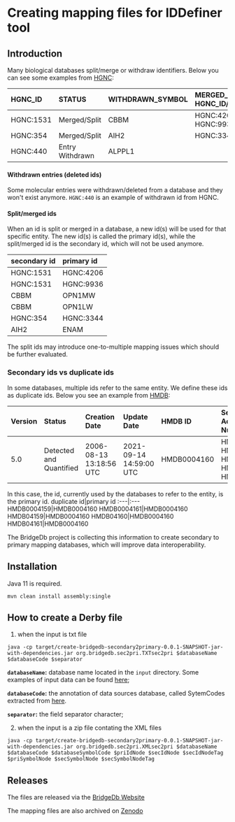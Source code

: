 # Creating mapping files for IDDefiner tool
Introduction
--------
Many biological databases split/merge or withdraw identifiers. 
Below you can see some examples from [HGNC](http://ftp.ebi.ac.uk/pub/databases/genenames/hgnc/tsv/withdrawn.txt):

HGNC_ID|STATUS|WITHDRAWN_SYMBOL|MERGED_INTO_REPORT(S) (i.e HGNC_ID/SYMBOL/STATUS)
:---|:---|:---|:--- 
HGNC:1531|Merged/Split|CBBM|HGNC:4206/OPN1MW/Approved, HGNC:9936/OPN1LW/Approved
HGNC:354|Merged/Split|AIH2|HGNC:3344/ENAM/Approved
HGNC:440|Entry Withdrawn|ALPPL1| 

#### Withdrawn entries (deleted ids)
Some molecular entries were withdrawn/deleted from a database and they won't exist anymore. `HGNC:440` is an example of withdrawn id from HGNC.

#### Split/merged ids
When an id is split or merged in a database, a new id(s) will be used for that specific entity. The new id(s) is called the primary id(s), while the split/merged id is the secondary id, which will not be used anymore.

secondary id|primary id
:---|:---
HGNC:1531|HGNC:4206
HGNC:1531|HGNC:9936
CBBM|OPN1MW
CBBM|OPN1LW
HGNC:354|HGNC:3344
AIH2|ENAM

The split ids may introduce one-to-multiple mapping issues which should be further evaluated.

### Secondary ids vs duplicate ids
In some databases, multiple ids refer to the same entity. We define these ids as duplicate ids. Below you see an example from [HMDB](https://hmdb.ca/metabolites/HMDB0004160):


Version|Status|Creation Date|Update Date|HMDB ID|Secondary Accession Numbers
:---|:---|:---|:---|:---|:---
5.0|Detected and Quantified|2006-08-13 13:18:56 UTC|2021-09-14 14:59:00 UTC|HMDB0004160|HMDB0004159, HMDB0004161, HMDB04159, HMDB04160, HMDB04161

In this case, the id, currently used by the databases to refer to the entity, is the primary id.
duplicate id|primary id
:---|:---
HMDB0004159|HMDB0004160
HMDB0004161|HMDB0004160
HMDB04159|HMDB0004160
HMDB04160|HMDB0004160
HMDB04161|HMDB0004160

The BridgeDb project is collecting this information to create secondary to primary mapping databases, which will improve data interoperability.


Installation
--------
Java 11 is required.

```shell
mvn clean install assembly:single
```

How to create a Derby file
--------
1) when the input is txt file

```shell
java -cp target/create-bridgedb-secondary2primary-0.0.1-SNAPSHOT-jar-with-dependencies.jar org.bridgedb.sec2pri.TXTsec2pri $databaseName $databaseCode $separator
```

**`databaseName`:** database name located in the `input` directory. Some examples of input data can be found [here](input/README.md);

**`databaseCode`:** the annotation of data sources database, called SytemCodes extracted from [here](https://bridgedb.github.io/pages/system-codes.html).

**`separator`:** the field separator character;

2) when the input is a zip file contating the XML files
```shell
java -cp target/create-bridgedb-secondary2primary-0.0.1-SNAPSHOT-jar-with-dependencies.jar org.bridgedb.sec2pri.XMLsec2pri $databaseName $databaseCode $databaseSymbolCode $priIdNode $secIdNode $secIdNodeTag $priSymbolNode $secSymbolNode $secSymbolNodeTag
```


Releases
--------

The files are released via the [BridgeDb Website](https://bridgedb.github.io/data/gene_database/)

The mapping files are also archived on [Zenodo]()


